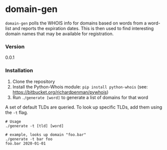 # domain-gen

`domain-gen` polls the WHOIS info for domains based on words from a word-list and reports the expiration dates. This is then used to find interesting domain names that may be available for registration.

### Version
0.0.1

### Installation

1. Clone the repository
2. Install the Python-Whois module:
    ```pip install python-whois```
    (see: https://bitbucket.org/richardpenman/pywhois)
3. Run `./generate [word]` to generate a list of domains for that word

A set of default TLDs are queried. To look up specific TLDs, add them using the `-t` flag.
```
# Usage
./generate -t [tld] [word]

# example, looks up domain "foo.bar"
./generate -t bar foo
foo.bar 2020-01-01
```
